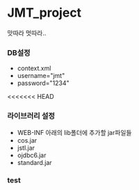 # JMT_project
맛따라 멋따라..



### DB설정

- context.xml
- username="jmt"
- password="1234" 

<<<<<<< HEAD
### 라이브러리 설정

 - WEB-INF 아래의 lib폴더에 추가할 jar파일들
 - cos.jar
 - jstl.jar
 - ojdbc6.jar
 - standard.jar



### test

